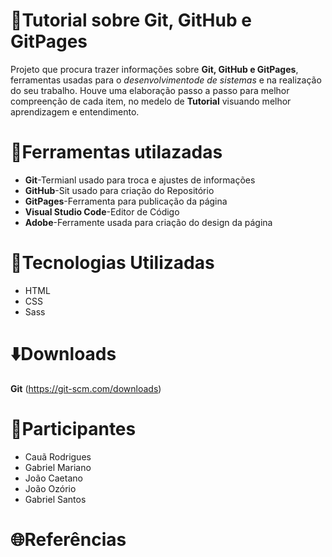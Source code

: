 # :page_facing_up:Tutorial sobre Git, GitHub e GitPages

Projeto que procura trazer informações sobre **Git, GitHub e GitPages**, ferramentas usadas para o *desenvolvimentode de sistemas* e na realização do seu trabalho. Houve uma elaboração passo a passo para melhor compreenção de cada item, no medelo de **Tutorial** visuando melhor aprendizagem e entendimento.

# :wrench:Ferramentas utilazadas
* **Git**-Termianl usado para troca e ajustes de informações
* **GitHub**-Sit usado para criação do Repositório
* **GitPages**-Ferramenta para publicação da página
* **Visual Studio Code**-Editor de Código
* **Adobe**-Ferramente usada para criação do design da página

# :memo:Tecnologias Utilizadas
* HTML
* CSS
* Sass

# :arrow_down:Downloads

**Git**
(https://git-scm.com/downloads)

# :busts_in_silhouette:Participantes
* Cauã Rodrigues
* Gabriel Mariano
* João Caetano
* João Ozório
* Gabriel Santos

# :globe_with_meridians:Referências

